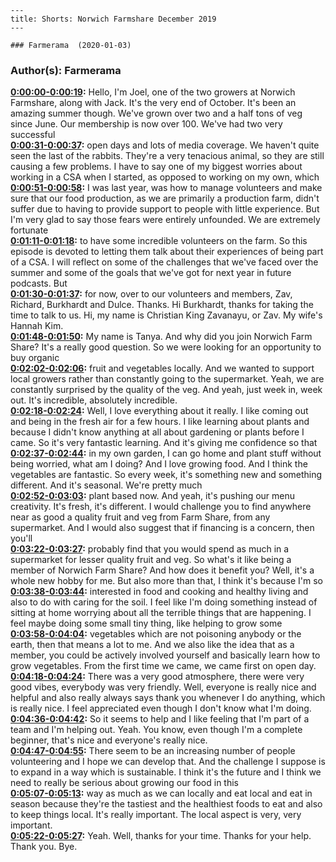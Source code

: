 
    ---
    title: Shorts: Norwich Farmshare December 2019
    ---

    ### Farmerama  (2020-01-03)  
### Author(s): Farmerama  

**[0:00:00-0:00:19](https://soundcloud.com/farmerama-radio/shorts-norwich-farmshare-december-2019#t=0:00:00):**  Hello, I'm Joel, one of the two growers at Norwich Farmshare, along with Jack. It's the  very end of October. It's been an amazing summer though. We've grown over two and a  half tons of veg since June. Our membership is now over 100. We've had two very successful  
**[0:00:31-0:00:37](https://soundcloud.com/farmerama-radio/shorts-norwich-farmshare-december-2019#t=0:00:31):**  open days and lots of media coverage. We haven't quite seen the last of the rabbits.  They're a very tenacious animal, so they are still causing a few problems. I have to say one  of my biggest worries about working in a CSA when I started, as opposed to working on my own, which  
**[0:00:51-0:00:58](https://soundcloud.com/farmerama-radio/shorts-norwich-farmshare-december-2019#t=0:00:51):**  I was last year, was how to manage volunteers and make sure that our food production, as we are  primarily a production farm, didn't suffer due to having to provide support to people with little  experience. But I'm very glad to say those fears were entirely unfounded. We are extremely fortunate  
**[0:01:11-0:01:18](https://soundcloud.com/farmerama-radio/shorts-norwich-farmshare-december-2019#t=0:01:11):**  to have some incredible volunteers on the farm. So this episode is devoted to letting them talk  about their experiences of being part of a CSA. I will reflect on some of the challenges that we've  faced over the summer and some of the goals that we've got for next year in future podcasts. But  
**[0:01:30-0:01:37](https://soundcloud.com/farmerama-radio/shorts-norwich-farmshare-december-2019#t=0:01:30):**  for now, over to our volunteers and members, Zav, Richard, Burkhardt and Dulce. Thanks.  Hi Burkhardt, thanks for taking the time to talk to us.  Hi, my name is Christian King Zavanayu, or Zav. My wife's Hannah Kim.  
**[0:01:48-0:01:50](https://soundcloud.com/farmerama-radio/shorts-norwich-farmshare-december-2019#t=0:01:48):**  My name is Tanya.  And why did you join Norwich Farm Share?  It's a really good question. So we were looking for an opportunity to buy organic  
**[0:02:02-0:02:06](https://soundcloud.com/farmerama-radio/shorts-norwich-farmshare-december-2019#t=0:02:02):**  fruit and vegetables locally. And we wanted to support local growers rather than  constantly going to the supermarket. Yeah, we are constantly surprised by the quality of the veg.  And yeah, just week in, week out. It's incredible, absolutely incredible.  
**[0:02:18-0:02:24](https://soundcloud.com/farmerama-radio/shorts-norwich-farmshare-december-2019#t=0:02:18):**  Well, I love everything about it really. I like coming out and being in the fresh air for a few  hours. I like learning about plants and because I didn't know anything at all about gardening or  plants before I came. So it's very fantastic learning. And it's giving me confidence so that  
**[0:02:37-0:02:44](https://soundcloud.com/farmerama-radio/shorts-norwich-farmshare-december-2019#t=0:02:37):**  in my own garden, I can go home and plant stuff without being worried, what am I doing? And I love  growing food. And I think the vegetables are fantastic.  So every week, it's something new and something different. And it's seasonal. We're pretty much  
**[0:02:52-0:03:03](https://soundcloud.com/farmerama-radio/shorts-norwich-farmshare-december-2019#t=0:02:52):**  plant based now. And yeah, it's pushing our menu creativity. It's fresh, it's different.  I would challenge you to find anywhere near as good a quality fruit and veg from Farm Share,  from any supermarket. And I would also suggest that if financing is a concern, then you'll  
**[0:03:22-0:03:27](https://soundcloud.com/farmerama-radio/shorts-norwich-farmshare-december-2019#t=0:03:22):**  probably find that you would spend as much in a supermarket for lesser quality fruit and veg.  So what's it like being a member of Norwich Farm Share? And how does it benefit you?  Well, it's a whole new hobby for me. But also more than that, I think it's because I'm so  
**[0:03:38-0:03:44](https://soundcloud.com/farmerama-radio/shorts-norwich-farmshare-december-2019#t=0:03:38):**  interested in food and cooking and healthy living and also to do with caring for the soil.  I feel like I'm doing something instead of sitting at home worrying about all the terrible things  that are happening. I feel maybe doing some small tiny thing, like helping to grow some  
**[0:03:58-0:04:04](https://soundcloud.com/farmerama-radio/shorts-norwich-farmshare-december-2019#t=0:03:58):**  vegetables which are not poisoning anybody or the earth, then that means a lot to me.  And we also like the idea that as a member, you could be actively involved yourself and  basically learn how to grow vegetables. From the first time we came, we came first on open day.  
**[0:04:18-0:04:24](https://soundcloud.com/farmerama-radio/shorts-norwich-farmshare-december-2019#t=0:04:18):**  There was a very good atmosphere, there were very good vibes, everybody was very friendly.  Well, everyone is really nice and helpful and also really always says thank you whenever I  do anything, which is really nice. I feel appreciated even though I don't know what I'm doing.  
**[0:04:36-0:04:42](https://soundcloud.com/farmerama-radio/shorts-norwich-farmshare-december-2019#t=0:04:36):**  So it seems to help and I like feeling that I'm part of a team and I'm helping out.  Yeah.  You know, even though I'm a complete beginner, that's nice and everyone's really nice.  
**[0:04:47-0:04:55](https://soundcloud.com/farmerama-radio/shorts-norwich-farmshare-december-2019#t=0:04:47):**  There seem to be an increasing number of people volunteering and I hope we can develop that.  And the challenge I suppose is to expand in a way which is sustainable.  I think it's the future and I think we need to really be serious about growing our food in this  
**[0:05:07-0:05:13](https://soundcloud.com/farmerama-radio/shorts-norwich-farmshare-december-2019#t=0:05:07):**  way as much as we can locally and eat local and eat in season because they're the tastiest and  the healthiest foods to eat and also to keep things local. It's really important.  The local aspect is very, very important.  
**[0:05:22-0:05:27](https://soundcloud.com/farmerama-radio/shorts-norwich-farmshare-december-2019#t=0:05:22):**  Yeah. Well, thanks for your time. Thanks for your help. Thank you. Bye.  
